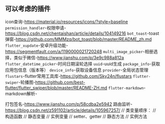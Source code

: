 ## 可以考虑的插件
icon查询-https://material.io/resources/icons/?style=baseline
`permission_handler`-权限申请-https://blog.csdn.net/chentaishan/article/details/104149216
`bot_toast`-toast弹窗-https://github.com/MMMzq/bot_toast/blob/master/README_zh.md
`flutter_xupdate`-安卓升级功能-https://segmentfault.com/a/1190000021720248
`multi_image_picker`-相册选择，类似于微信-https://www.jianshu.com/p/3e9c988a812a
`flutter_datetime_picker`-时间日期滚轮选择
`uuid`-uuid生成
`package_info`-获取应用包信息（版本等）
`device_info`-获取设备信息
`provider`-全局状态管理
`flustars`-flutter常用工具库-https://github.com/Sky24n/flustars
`flutter-swiper`-轮播图-https://github.com/best-flutter/flutter_swiper/blob/master/README-ZH.md
`flutter-markdown`-markdown解析-

打包签名-https://www.jianshu.com/p/58cdba2e5942
路由监听-https://blog.csdn.net/z591102/article/details/105967257/
// 类变量顺序：
// 构造函数
// 静态变量
// 实例变量
// setter、getter
// 静态方法
// 实例方法